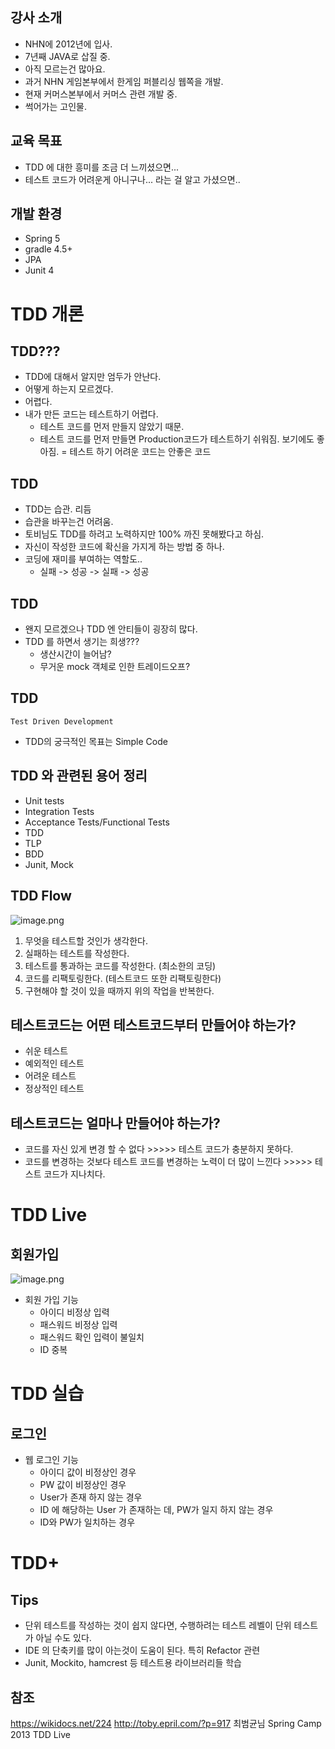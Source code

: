 ## 강사 소개
- NHN에 2012년에 입사.
- 7년째 JAVA로 삽질 중.
- 아직 모르는건 많아요.
- 과거 NHN 게임본부에서 한게임 퍼블리싱 웹쪽을 개발.
- 현재 커머스본부에서 커머스 관련 개발 중.
- 썩어가는 고인물.

## 교육 목표
- TDD 에 대한 흥미를 조금 더 느끼셨으면...
- 테스트 코드가 어려운게 아니구나... 라는 걸 알고 가셨으면..

## 개발 환경
- Spring 5
- gradle 4.5+
- JPA  
- Junit 4

# TDD 개론

## TDD???
- TDD에 대해서 알지만 엄두가 안난다.
- 어떻게 하는지 모르겠다.
- 어렵다.
- 내가 만든 코드는 테스트하기 어렵다.
    - 테스트 코드를 먼저 만들지 않았기 때문.
    - 테스트 코드를 먼저 만들면 Production코드가 테스트하기 쉬워짐. 보기에도 좋아짐.
    = 테스트 하기 어려운 코드는 안좋은 코드

## TDD
- TDD는 습관. 리듬
- 습관을 바꾸는건 어려움.
- 토비님도 TDD를 하려고 노력하지만 100% 까진 못해봤다고 하심.
- 자신이 작성한 코드에 확신을 가지게 하는 방법 중 하나.
- 코딩에 재미를 부여하는 역할도..
    - 실패 -> 성공 -> 실패 -> 성공

## TDD
- 왠지 모르겠으나 TDD 엔 안티들이 굉장히 많다.
- TDD 를 하면서 생기는 희생???
    - 생산시간이 늘어남?
    - 무거운 mock 객체로 인한 트레이드오프?

## TDD
```
Test Driven Development  
```  
- TDD의 궁극적인 목표는 Simple Code

## TDD 와 관련된 용어 정리
- Unit tests
- Integration Tests
- Acceptance Tests/Functional Tests
- TDD
- TLP
- BDD
- Junit, Mock

## TDD Flow
![image.png](/files/2222980729082691601)

1. 무엇을 테스트할 것인가 생각한다.
2. 실패하는 테스트를 작성한다.
3. 테스트를 통과하는 코드를 작성한다. (최소한의 코딩)
4. 코드를 리팩토링한다. (테스트코드 또한 리팩토링한다)
5. 구현해야 할 것이 있을 때까지 위의 작업을 반복한다.

## 테스트코드는 어떤 테스트코드부터 만들어야 하는가?
- 쉬운 테스트
- 예외적인 테스트
- 어려운 테스트
- 정상적인 테스트

## 테스트코드는 얼마나 만들어야 하는가?
- 코드를 자신 있게 변경 할 수 없다 >>>>> 테스트 코드가 충분하지 못하다.
- 코드를 변경하는 것보다 테스트 코드를 변경하는 노력이 더 많이 느낀다  >>>>> 테스트 코드가 지나치다.

# TDD Live
## 회원가입
![image.png](/files/2223312122427744651)
- 회원 가입 기능
    - 아이디 비정상 입력
    - 패스워드 비정상 입력
    - 패스워드 확인 입력이 불일치
    - ID 중복

# TDD 실습
## 로그인
- 웹 로그인 기능
    -  아이디 값이 비정상인 경우
    -  PW 값이 비정상인 경우
    -  User가 존재 하지 않는 경우
    -  ID 에 해당하는 User 가 존재하는 데, PW가 일지 하지 않는 경우
    -  ID와 PW가 일치하는 경우

# TDD+

## Tips
- 단위 테스트를 작성하는 것이 쉽지 않다면, 수행하려는 테스트 레벨이 단위 테스트가 아닐 수도 있다.
- IDE 의 단축키를 많이 아는것이 도움이 된다. 특히 Refactor 관련
- Junit, Mockito, hamcrest 등 테스트용 라이브러리들 학습

## 참조
https://wikidocs.net/224
http://toby.epril.com/?p=917
최범균님 Spring Camp 2013 TDD Live
